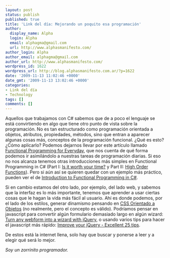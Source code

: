 ```yaml
---
layout: post
status: publish
published: true
title: 'Link del día: Mejorando un poquito esa programación'
author:
  display_name: Alpha
  login: Alpha
  email: alphagma@gmail.com
  url: http://www.alphasmanifesto.com/
author_login: Alpha
author_email: alphagma@gmail.com
author_url: http://www.alphasmanifesto.com/
wordpress_id: 1622
wordpress_url: http://blog.alphasmanifesto.com.ar/?p=1622
date: '2009-11-13 11:02:46 +0000'
date_gmt: '2009-11-13 13:02:46 +0000'
categories:
- Link del día
- Technology
tags: []
comments: []
---
```


Aquellos que trabajamos con C# sabemos que de a poco el lenguaje se está convirtiendo en algo que tiene otro punto de vista sobre la programación. No es tan estructurado como programación orientada a objetos, atributos, propiedades, métodos, sino que entran a aparecer algunas cosas más, conceptos de la programación funcional.  ¿Qué es esto?  ¿Cómo aplicarlo? Podemos dejarnos llevar por este artículo llamado <a href="http://msdn.microsoft.com/en-us/magazine/ee309512.aspx">Functional Programming for Everyday</a>, que nos cuenta de qué forma podemos ir asimilándolo a nuestras tareas de programación diarias. Si eso no nos alcanza tenemos otras introducciones más simples en Functional Programming in C# (Part I:  <a href="http://aabs.wordpress.com/2008/04/09/functional-programming-is-it-worth-your-time/">Is it worth your time?</a> y Part II: <a href="http://aabs.wordpress.com/2008/04/16/functional-programming-in-csharp-higher-order-functions/">High Order Functions</a>). Pero si aún así se quieren quedar con un ejemplo más práctico, pueden ver el de <a href="http://www.c-sharpcorner.com/UploadFile/rmcochran/IntroductionToFunctionalProgramming01122008083909AM/IntroductionToFunctionalProgramming.aspx">Introduction to Functional Programming in C#</a>.

Si en cambio estamos del otro lado, por ejemplo, del lado web, y sabemos que la interfaz es lo más importante, tenemos que aprender a usar ciertas cosas que le hagan la vida más fácil al usuario. Ahí es donde podemos, por el lado de los estilos, generar dinamismo pensando en <a href="http://net.tutsplus.com/tutorials/html-css-techniques/object-oriented-css-what-how-and-why/">CSS Orientado a Objetos</a> (no realmente, pero el concepto es válido). Podríamos pensar en javascript para convertir algún formulario demasiado largo en algún wizard: <a href="http://www.jankoatwarpspeed.com/post/2009/09/28/webform-wizard-jquery.aspx">Turn any webform into a wizard with jQuery</a>, o usando varios tips para hacer el javascript más rápido: <a href="http://www.listelog.com/improve-your-jquery-25-excellent-tips/">Improve your jQuery - Excellent 25 tips</a>.

De estos está la internet llena, solo hay que buscar y ponerse a leer y a elegir qué será lo mejor.

_Soy un zorrinito programador._
